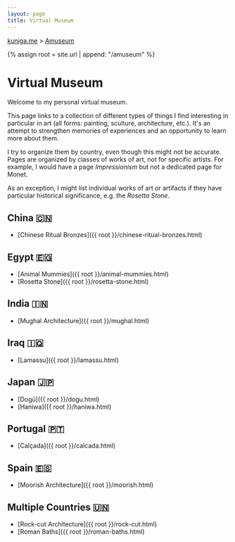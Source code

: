 ```yaml
---
layout: page
title: Virtual Museum
---
```


<p>
  <a href="{{ site.url }}">kuniga.me</a> > <a href="{{ site.url }}/amuseum">Amuseum</a>
</p>

{% assign root = site.url | append: "/amuseum" %}

# Virtual Museum

Welcome to my personal virtual museum.

This page links to a collection of different types of things I find interesting in particular in art (all forms: painting, sculture, architecture, etc.). It's an attempt to strengthen memories of experiences and an opportunity to learn more about them.

I try to organize them by country, even though this might not be accurate. Pages are organized by classes of works of art, not for specific artists. For example, I would have a page *Impressionism* but not a dedicated page for Monet.

As an exception, I might list individual works of art or artifacts if they have particular historical significance, e.g. the *Rosetta Stone*.

## China 🇨🇳

* [Chinese Ritual Bronzes]({{ root }}/chinese-ritual-bronzes.html)

## Egypt 🇪🇬

* [Animal Mummies]({{ root }}/animal-mummies.html)
* [Rosetta Stone]({{ root }}/rosetta-stone.html)

## India 🇮🇳

* [Mughal Architecture]({{ root }}/mughal.html)

## Iraq 🇮🇶

* [Lamassu]({{ root }}/lamassu.html)

## Japan 🇯🇵

* [Dogū]({{ root }}/dogu.html)
* [Haniwa]({{ root }}/haniwa.html)

## Portugal 🇵🇹

* [Calçada]({{ root }}/calcada.html)

## Spain 🇪🇸

* [Moorish Architecture]({{ root }}/moorish.html)

## Multiple Countries 🇺🇳

* [Rock-cut Architecture]({{ root }}/rock-cut.html)
* [Roman Baths]({{ root }}/roman-baths.html)
